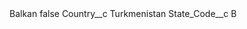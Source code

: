 <?xml version="1.0" encoding="UTF-8"?>
<CustomMetadata xmlns="http://soap.sforce.com/2006/04/metadata" xmlns:xsi="http://www.w3.org/2001/XMLSchema-instance" xmlns:xsd="http://www.w3.org/2001/XMLSchema">
    <label>Balkan</label>
    <protected>false</protected>
    <values>
        <field>Country__c</field>
        <value xsi:type="xsd:string">Turkmenistan</value>
    </values>
    <values>
        <field>State_Code__c</field>
        <value xsi:type="xsd:string">B</value>
    </values>
</CustomMetadata>
